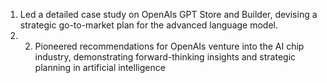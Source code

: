 1) Led a detailed case study on OpenAIs GPT Store and Builder, devising a strategic go-to-market plan for the advanced language model.
2) 2) Pioneered recommendations for OpenAIs venture into the AI chip industry, demonstrating forward-thinking insights and strategic planning in artificial intelligence
